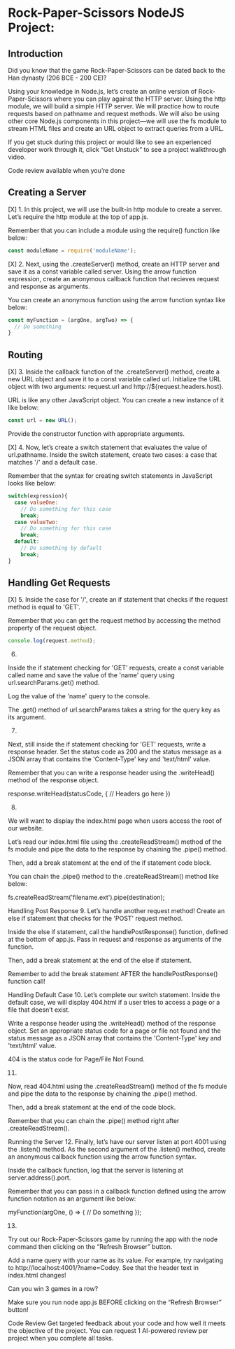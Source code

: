 # Rock-Paper-Scissors NodeJS Project:
## Introduction
Did you know that the game Rock-Paper-Scissors can be dated back to the Han dynasty (206 BCE - 200 CE)?

Using your knowledge in Node.js, let’s create an online version of Rock-Paper-Scissors where you can play against the HTTP server. Using the http module, we will build a simple HTTP server. We will practice how to route requests based on pathname and request methods. We will also be using other core Node.js components in this project—we will use the fs module to stream HTML files and create an URL object to extract queries from a URL.

If you get stuck during this project or would like to see an experienced developer work through it, click “Get Unstuck“ to see a project walkthrough video.

Code review available when you’re done

## Creating a Server
[X] 1. In this project, we will use the built-in http module to create a server. Let’s require the http module at the top of app.js.

Remember that you can include a module using the require() function like below:
```js
const moduleName = require('moduleName');
```

[X] 2. Next, using the .createServer() method, create an HTTP server and save it as a const variable called server. Using the arrow function expression, create an anonymous callback function that recieves request and response as arguments.

You can create an anonymous function using the arrow function syntax like below:
```js
const myFunction = (argOne, argTwo) => {
  // Do something
}
```

## Routing
[X] 3. Inside the callback function of the .createServer() method, create a new URL object and save it to a const variable called url. Initialize the URL object with two arguments: request.url and http://${request.headers.host}.

URL is like any other JavaScript object. You can create a new instance of it like below:

```js
const url = new URL();
```

Provide the constructor function with appropriate arguments.

[X] 4. Now, let’s create a switch statement that evaluates the value of url.pathname. Inside the switch statement, create two cases: a case that matches '/' and a default case.

Remember that the syntax for creating switch statements in JavaScript looks like below:

```js
switch(expression){
  case valueOne:
    // Do something for this case
    break;
  case valueTwo:
    // Do something for this case
    break;
  default:
    // Do something by default
    break;
}
```

## Handling Get Requests
[X] 5. Inside the case for '/', create an if statement that checks if the request method is equal to 'GET'.

Remember that you can get the request method by accessing the method property of the request object.
```js
console.log(request.method);
```

6.
Inside the if statement checking for 'GET' requests, create a const variable called name and save the value of the 'name' query using url.searchParams.get() method.

Log the value of the 'name' query to the console.

The .get() method of url.searchParams takes a string for the query key as its argument.

7.
Next, still inside the if statement checking for 'GET' requests, write a response header. Set the status code as 200 and the status message as a JSON array that contains the 'Content-Type' key and 'text/html' value.

Remember that you can write a response header using the .writeHead() method of the response object.

response.writeHead(statusCode, {
  // Headers go here
})


8.
We will want to display the index.html page when users access the root of our website.

Let’s read our index.html file using the .createReadStream() method of the fs module and pipe the data to the response by chaining the .pipe() method.

Then, add a break statement at the end of the if statement code block.

You can chain the .pipe() method to the .createReadStream() method like below:

fs.createReadStream('filename.ext').pipe(destination);


Handling Post Response
9.
Let’s handle another request method! Create an else if statement that checks for the 'POST' request method.

Inside the else if statement, call the handlePostResponse() function, defined at the bottom of app.js. Pass in request and response as arguments of the function.

Then, add a break statement at the end of the else if statement.

Remember to add the break statement AFTER the handlePostResponse() function call!

Handling Default Case
10.
Let’s complete our switch statement. Inside the default case, we will display 404.html if a user tries to access a page or a file that doesn’t exist.

Write a response header using the .writeHead() method of the response object. Set an appropriate status code for a page or file not found and the status message as a JSON array that contains the 'Content-Type' key and 'text/html' value.

404 is the status code for Page/File Not Found.

11.
Now, read 404.html using the .createReadStream() method of the fs module and pipe the data to the response by chaining the .pipe() method.

Then, add a break statement at the end of the code block.

Remember that you can chain the .pipe() method right after .createReadStream().

Running the Server
12.
Finally, let’s have our server listen at port 4001 using the .listen() method. As the second argument of the .listen() method, create an anonymous callback function using the arrow function syntax.

Inside the callback function, log that the server is listening at server.address().port.

Remember that you can pass in a callback function defined using the arrow function notation as an argument like below:

myFunction(argOne, () => {
  // Do something
});


13.
Try out our Rock-Paper-Scissors game by running the app with the node command then clicking on the “Refresh Browser” button.

Add a name query with your name as its value. For example, try navigating to http://localhost:4001/?name=Codey. See that the header text in index.html changes!

Can you win 3 games in a row?

Make sure you run node app.js BEFORE clicking on the “Refresh Browser” button!

Code Review
Get targeted feedback about your code and how well it meets the objective of the project.
You can request 1 AI-powered review per project when you complete all tasks.
